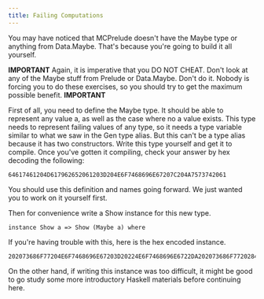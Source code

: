 ```yaml
---
title: Failing Computations
---
```


You may have noticed that MCPrelude doesn't have the Maybe type or anything
from Data.Maybe.  That's because you're going to build it all yourself.

**IMPORTANT**
Again, it is imperative that you DO NOT CHEAT.  Don't look at any of the Maybe
stuff from Prelude or Data.Maybe.  Don't do it.  Nobody is forcing you to do
these exercises, so you should try to get the maximum possible benefit.
**IMPORTANT**

First of all, you need to define the Maybe type.  It should be able to
represent any value a, as well as the case where no a value exists.  This type
needs to represent failing values of any type, so it needs a type variable
similar to what we saw in the Gen type alias.  But this can't be a type alias
because it has two constructors.  Write this type yourself and get it to
compile.  Once you've gotten it compiling, check your answer by hex decoding
the following:

    64617461204D617962652061203D204E6F7468696E67207C204A7573742061

You should use this definition and names going forward.  We just wanted you to
work on it yourself first.

Then for convenience write a Show instance for this new type.

    instance Show a => Show (Maybe a) where

If you're having trouble with this, here is the hex encoded instance.

    202073686F77204E6F7468696E67203D20224E6F7468696E6722DA202073686F7720284A757374206129203D20224A7573742022202B2B2073686F772061

On the other hand, if writing this instance was too difficult, it might be
good to go study some more introductory Haskell materials before continuing
here.


